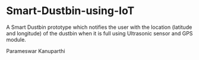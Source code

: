 # Smart-Dustbin-using-IoT

A Smart Dustbin prototype which notifies the user with the location (latitude and longitude) of the dustbin when it is full using Ultrasonic sensor and GPS module.



Parameswar Kanuparthi
